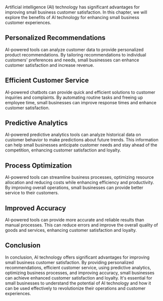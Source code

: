 
Artificial intelligence (AI) technology has significant advantages for improving small business customer satisfaction. In this chapter, we will explore the benefits of AI technology for enhancing small business customer experiences.

Personalized Recommendations
----------------------------

AI-powered tools can analyze customer data to provide personalized product recommendations. By tailoring recommendations to individual customers' preferences and needs, small businesses can enhance customer satisfaction and increase revenue.

Efficient Customer Service
--------------------------

AI-powered chatbots can provide quick and efficient solutions to customer inquiries and complaints. By automating routine tasks and freeing up employee time, small businesses can improve response times and enhance customer satisfaction.

Predictive Analytics
--------------------

AI-powered predictive analytics tools can analyze historical data on customer behavior to make predictions about future trends. This information can help small businesses anticipate customer needs and stay ahead of the competition, enhancing customer satisfaction and loyalty.

Process Optimization
--------------------

AI-powered tools can streamline business processes, optimizing resource allocation and reducing costs while enhancing efficiency and productivity. By improving overall operations, small businesses can provide better service to their customers.

Improved Accuracy
-----------------

AI-powered tools can provide more accurate and reliable results than manual processes. This can reduce errors and improve the overall quality of goods and services, enhancing customer satisfaction and loyalty.

Conclusion
----------

In conclusion, AI technology offers significant advantages for improving small business customer satisfaction. By providing personalized recommendations, efficient customer service, using predictive analytics, optimizing business processes, and improving accuracy, small businesses can achieve enhanced customer satisfaction and loyalty. It's essential for small businesses to understand the potential of AI technology and how it can be used effectively to revolutionize their operations and customer experiences.
